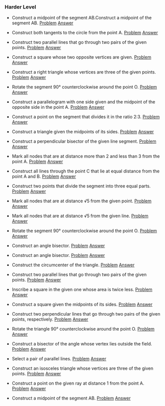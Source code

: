### Harder Level

* Construct a midpoint of the segment AB.Construct a midpoint of the segment AB.
[Problem](8/Problems/1.png) 
[Answer](8/Solutions/1.png)

* Construct both tangents to the circle from the point A.
[Problem](8/Problems/2.png) 
[Answer](8/Solutions/2.png)

* Construct two parallel lines that go through two pairs of the given points.
[Problem](8/Problems/3.png) 
[Answer](8/Solutions/3.png)

* Construct a square whose two opposite vertices are given.
[Problem](8/Problems/4.png) 
[Answer](8/Solutions/4.png)

* Construct a right triangle whose vertices are three of the given points.
[Problem](8/Problems/5.png) 
[Answer](8/Solutions/5.png)

* Rotate the segment 90° counterclockwise around the point O.
[Problem](8/Problems/6.png) 
[Answer](8/Solutions/6.png)

* Construct a parallelogram with one side given and the midpoint of the opposite side in the point A.
[Problem](8/Problems/7.png) 
[Answer](8/Solutions/7.png)

* Construct a point on the segment that divides it in the ratio 2:3.
[Problem](8/Problems/8.png) 
[Answer](8/Solutions/8.png)

* Construct a triangle given the midpoints of its sides.
[Problem](8/Problems/9.png) 
[Answer](8/Solutions/9.png)

* Construct a perpendicular bisector of the given line segment.
[Problem](8/Problems/10.png) 
[Answer](8/Solutions/10.png)

* Mark all nodes that are at distance more than 2 and less than 3 from the point A.
[Problem](8/Problems/11.png) 
[Answer](8/Solutions/11.png)

* Construct all lines through the point C that lie at equal distance from the point A and B.
[Problem](8/Problems/12.png) 
[Answer](8/Solutions/12.png)

* Construct two points that divide the segment into three equal parts.
[Problem](8/Problems/13.png) 
[Answer](8/Solutions/13.png)

* Mark all nodes that are at distance √5 from the given point.
[Problem](8/Problems/14.png) 
[Answer](8/Solutions/14.png)

* Mark all nodes that are at distance √5 from the given line.
[Problem](8/Problems/15.png) 
[Answer](8/Solutions/15.png)

* Rotate the segment 90° counterclockwise around the point O.
[Problem](8/Problems/16.png) 
[Answer](8/Solutions/16.png)

* Construct an angle bisector.
[Problem](8/Problems/17.png) 
[Answer](8/Solutions/17.png)

* Construct an angle bisector.
[Problem](8/Problems/18.png) 
[Answer](8/Solutions/18.png)

* Construct the circumcenter of the triangle.
[Problem](8/Problems/19.png) 
[Answer](8/Solutions/19.png)

* Construct two parallel lines that go through two pairs of the given points.
[Problem](8/Problems/20.png) 
[Answer](8/Solutions/20.png)

* Inscribe a square in the given one whose area is twice less.
[Problem](8/Problems/21.png) 
[Answer](8/Solutions/21.png)

* Construct a square given the midpoints of its sides.
[Problem](8/Problems/22.png) 
[Answer](8/Solutions/22.png)

* Construct two perpendicular lines that go through two pairs of the given points, respectively.
[Problem](8/Problems/23.png) 
[Answer](8/Solutions/23.png)

* Rotate the triangle 90° counterclockwise around the point O.
[Problem](8/Problems/24.png) 
[Answer](8/Solutions/24.png)

* Construct a bisector of the angle whose vertex lies outside the field.
[Problem](8/Problems/25.png) 
[Answer](8/Solutions/25.png)

* Select a pair of parallel lines.
[Problem](8/Problems/26.png) 
[Answer](8/Solutions/26.png)

* Construct an isosceles triangle whose vertices are three of the given points.
[Problem](8/Problems/27.png) 
[Answer](8/Solutions/27.png)

* Construct a point on the given ray at distance 1 from the point A.
[Problem](8/Problems/28.png) 
[Answer](8/Solutions/28.png)

* Construct a midpoint of the segment AB.
[Problem](8/Problems/29.png) 
[Answer](8/Solutions/29.png)